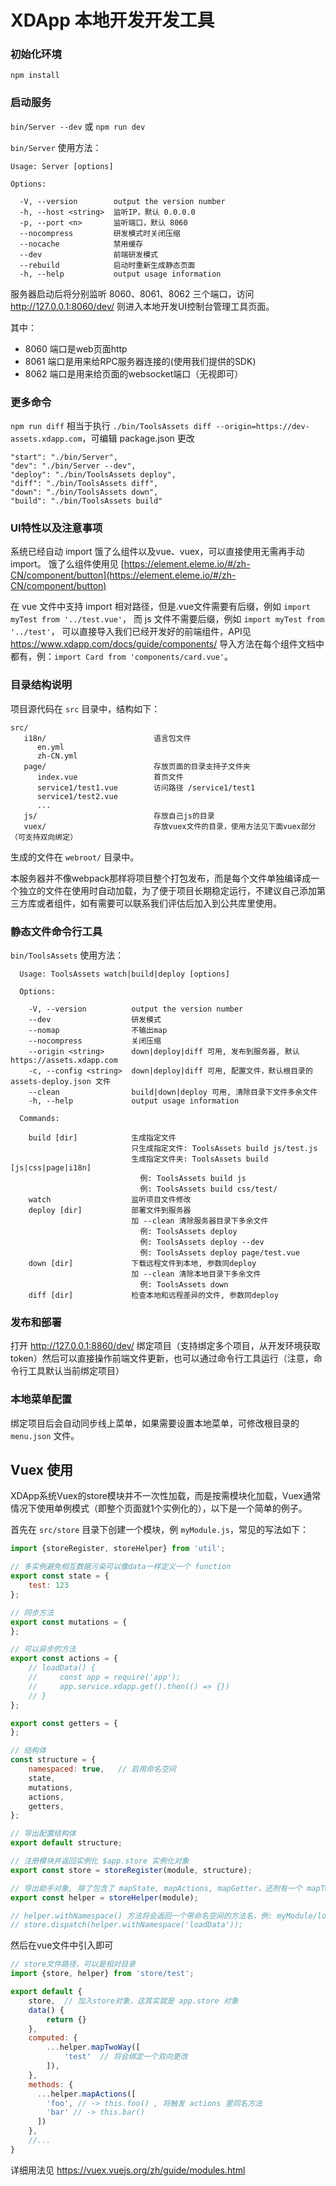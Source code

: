 # XDApp 本地开发开发工具

### 初始化环境

`npm install`

### 启动服务

`bin/Server --dev` 或 `npm run dev`

`bin/Server` 使用方法：

```
Usage: Server [options]

Options:

  -V, --version        output the version number
  -h, --host <string>  监听IP，默认 0.0.0.0
  -p, --port <n>       监听端口，默认 8060
  --nocompress         研发模式时关闭压缩
  --nocache            禁用缓存
  --dev                前端研发模式
  --rebuild            启动时重新生成静态页面
  -h, --help           output usage information
```

服务器启动后将分别监听 8060、8061、8062 三个端口，访问 http://127.0.0.1:8060/dev/ 则进入本地开发UI控制台管理工具页面。

其中：

* 8060 端口是web页面http
* 8061 端口是用来给RPC服务器连接的(使用我们提供的SDK)
* 8062 端口是用来给页面的websocket端口（无视即可）

### 更多命令

`npm run diff` 相当于执行 `./bin/ToolsAssets diff --origin=https://dev-assets.xdapp.com`，可编辑 package.json 更改

```
"start": "./bin/Server",
"dev": "./bin/Server --dev",
"deploy": "./bin/ToolsAssets deploy",
"diff": "./bin/ToolsAssets diff",
"down": "./bin/ToolsAssets down",
"build": "./bin/ToolsAssets build"
```

### UI特性以及注意事项

系统已经自动 import 饿了么组件以及vue、vuex，可以直接使用无需再手动 import。
饿了么组件使用见 [https://element.eleme.io/#/zh-CN/component/button](https://element.eleme.io/#/zh-CN/component/button)

在 vue 文件中支持 import 相对路径，但是.vue文件需要有后缀，例如 `import myTest from '../test.vue'`， 
而 js 文件不需要后缀，例如 `import myTest from '../test'`，
可以直接导入我们已经开发好的前端组件，API见 https://www.xdapp.com/docs/guide/components/ 导入方法在每个组件文档中都有，例：`import Card from 'components/card.vue'`。

### 目录结构说明
 
项目源代码在 `src` 目录中，结构如下：

```
src/
   i18n/                        语言包文件
      en.yml
      zh-CN.yml
   page/                        存放页面的目录支持子文件夹
      index.vue                 首页文件
      service1/test1.vue        访问路径 /service1/test1
      service1/test2.vue
      ...
   js/                          存放自己js的目录
   vuex/                        存放vuex文件的目录，使用方法见下面vuex部分（可支持双向绑定）
```

生成的文件在 `webroot/` 目录中。

本服务器并不像webpack那样将项目整个打包发布，而是每个文件单独编译成一个独立的文件在使用时自动加载，为了便于项目长期稳定运行，不建议自己添加第三方库或者组件，如有需要可以联系我们评估后加入到公共库里使用。

### 静态文件命令行工具

`bin/ToolsAssets` 使用方法：

```
  Usage: ToolsAssets watch|build|deploy [options]

  Options:

    -V, --version          output the version number
    --dev                  研发模式
    --nomap                不输出map
    --nocompress           关闭压缩
    --origin <string>      down|deploy|diff 可用, 发布到服务器, 默认 https://assets.xdapp.com
    -c, --config <string>  down|deploy|diff 可用, 配置文件，默认根目录的 assets-deploy.json 文件
    --clean                build|down|deploy 可用, 清除目录下文件多余文件
    -h, --help             output usage information

  Commands:

    build [dir]            生成指定文件
                           只生成指定文件: ToolsAssets build js/test.js
                           生成指定文件夹: ToolsAssets build [js|css|page|i18n]
                             例: ToolsAssets build js
                             例: ToolsAssets build css/test/
    watch                  监听项目文件修改
    deploy [dir]           部署文件到服务器
                           加 --clean 清除服务器目录下多余文件
                             例: ToolsAssets deploy
                             例: ToolsAssets deploy --dev
                             例: ToolsAssets deploy page/test.vue
    down [dir]             下载远程文件到本地, 参数同deploy
                           加 --clean 清除本地目录下多余文件
                             例: ToolsAssets down
    diff [dir]             检查本地和远程差异的文件, 参数同deploy
```


### 发布和部署

打开 http://127.0.0.1:8860/dev/ 绑定项目（支持绑定多个项目，从开发环境获取token）然后可以直接操作前端文件更新，也可以通过命令行工具运行（注意，命令行工具默认当前绑定项目）

### 本地菜单配置

绑定项目后会自动同步线上菜单，如果需要设置本地菜单，可修改根目录的 `menu.json` 文件。


## Vuex 使用

XDApp系统Vuex的store模块并不一次性加载，而是按需模块化加载，Vuex通常情况下使用单例模式（即整个页面就1个实例化的），以下是一个简单的例子。

首先在 `src/store` 目录下创建一个模块，例 `myModule.js`，常见的写法如下：

```js
import {storeRegister, storeHelper} from 'util';

// 多实例避免相互数据污染可以像data一样定义一个 function
export const state = {
    test: 123
};

// 同步方法
export const mutations = {
};

// 可以异步的方法
export const actions = {
    // loadData() {
    //     const app = require('app');
    //     app.service.xdapp.get().then(() => {})
    // }
};

export const getters = {
};

// 结构体
const structure = {
    namespaced: true,   // 启用命名空间
    state,
    mutations,
    actions,
    getters,
};

// 导出配置结构体
export default structure;

// 注册模块并返回实例化 $app.store 实例化对象
export const store = storeRegister(module, structure);

// 导出助手对象, 除了包含了 mapState, mapActions, mapGetter，还附有一个 mapTwoWay，可以像 mapState 一样放在 vue 的 computed 里
export const helper = storeHelper(module);

// helper.withNamespace() 方法将会返回一个带命名空间的方法名，例: myModule/loadData
// store.dispatch(helper.withNamespace('loadData'));
```

然后在vue文件中引入即可

```js
// store文件路径，可以是相对目录
import {store, helper} from 'store/test';

export default {
    store,  // 加入store对象，这其实就是 app.store 对象
    data() {
        return {}
    },
    computed: {
        ...helper.mapTwoWay([
            'test'  // 将会绑定一个双向更改
        ]),
    },
    methods: {
      ...helper.mapActions([
        'foo', // -> this.foo() , 将触发 actions 里同名方法
        'bar' // -> this.bar()
      ])
    },
    //...
}
```

详细用法见 https://vuex.vuejs.org/zh/guide/modules.html
